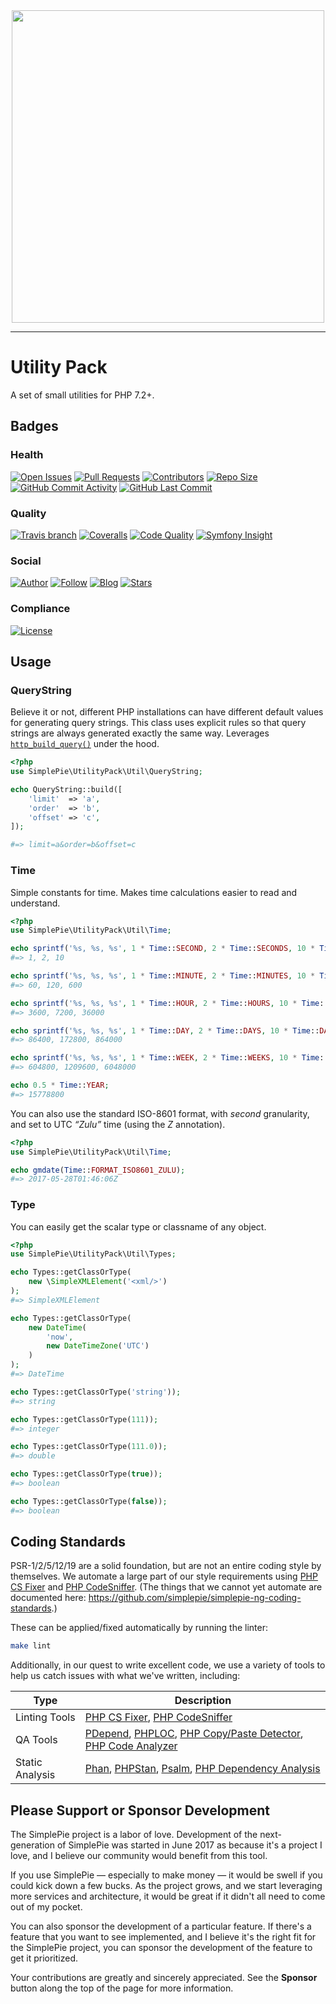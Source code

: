 <div align="center"><img src="https://raw.githubusercontent.com/simplepie/.github/master/logo.png" width="500"><br></div>

----

# Utility Pack

A set of small utilities for PHP 7.2+.

## Badges

### Health

[![Open Issues](http://img.shields.io/github/issues/simplepie/utility-pack.svg?style=for-the-badge)](https://github.com/simplepie/utility-pack/issues)
[![Pull Requests](https://img.shields.io/github/issues-pr/simplepie/utility-pack.svg?style=for-the-badge)](https://github.com/simplepie/utility-pack/pulls)
[![Contributors](https://img.shields.io/github/contributors/simplepie/utility-pack.svg?style=for-the-badge)](https://github.com/simplepie/utility-pack/graphs/contributors)
[![Repo Size](https://img.shields.io/github/repo-size/simplepie/utility-pack.svg?style=for-the-badge)](https://github.com/simplepie/utility-pack/pulse/monthly)
[![GitHub Commit Activity](https://img.shields.io/github/commit-activity/y/simplepie/utility-pack.svg?style=for-the-badge)](https://github.com/simplepie/utility-pack/commits/master)
[![GitHub Last Commit](https://img.shields.io/github/last-commit/simplepie/utility-pack.svg?style=for-the-badge)](https://github.com/simplepie/utility-pack/commits)

### Quality

[![Travis branch](https://img.shields.io/travis/simplepie/utility-pack/master.svg?style=for-the-badge&label=Travis%20CI)](https://travis-ci.org/simplepie/utility-pack)
[![Coveralls](https://img.shields.io/coveralls/github/simplepie/utility-pack/master.svg?style=for-the-badge)](https://coveralls.io/github/simplepie/utility-pack)
[![Code Quality](http://img.shields.io/scrutinizer/g/simplepie/utility-pack.svg?style=for-the-badge&label=Scrutinizer)](https://scrutinizer-ci.com/g/simplepie/utility-pack)
[![Symfony Insight](https://img.shields.io/sensiolabs/i/ea218481-dce7-434a-8a3c-bd9cd9818cca.svg?style=for-the-badge&label=Symfony%20Insight)](https://insight.symfony.com/projects/ea218481-dce7-434a-8a3c-bd9cd9818cca)

### Social

[![Author](http://img.shields.io/badge/author-@skyzyx-blue.svg?style=for-the-badge)](https://twitter.com/skyzyx)
[![Follow](https://img.shields.io/twitter/follow/simplepie_ng.svg?style=for-the-badge&label=Follow%20@simplepie_ng)](https://twitter.com/intent/follow?screen_name=simplepie_ng)
[![Blog](https://img.shields.io/badge/medium-simplepie--ng-blue.svg?style=for-the-badge)](https://medium.com/simplepie-ng)
[![Stars](https://img.shields.io/github/stars/simplepie/utility-pack.svg?style=for-the-badge&label=GitHub%20Stars)](https://github.com/simplepie/utility-pack/stargazers)

### Compliance

[![License](https://img.shields.io/github/license/simplepie/utility-pack.svg?style=for-the-badge)](https://github.com/simplepie/utility-pack/blob/master/LICENSE.md)

## Usage

### QueryString

Believe it or not, different PHP installations can have different default values for generating query strings. This class uses explicit rules so that query strings are always generated exactly the same way. Leverages [`http_build_query()`](http://php.net/manual/en/function.http-build-query.php) under the hood.

```php
<?php
use SimplePie\UtilityPack\Util\QueryString;

echo QueryString::build([
    'limit'  => 'a',
    'order'  => 'b',
    'offset' => 'c',
]);

#=> limit=a&order=b&offset=c
```

### Time

Simple constants for time. Makes time calculations easier to read and understand.

```php
<?php
use SimplePie\UtilityPack\Util\Time;

echo sprintf('%s, %s, %s', 1 * Time::SECOND, 2 * Time::SECONDS, 10 * Time::SECONDS);
#=> 1, 2, 10

echo sprintf('%s, %s, %s', 1 * Time::MINUTE, 2 * Time::MINUTES, 10 * Time::MINUTES);
#=> 60, 120, 600

echo sprintf('%s, %s, %s', 1 * Time::HOUR, 2 * Time::HOURS, 10 * Time::HOURS);
#=> 3600, 7200, 36000

echo sprintf('%s, %s, %s', 1 * Time::DAY, 2 * Time::DAYS, 10 * Time::DAYS);
#=> 86400, 172800, 864000

echo sprintf('%s, %s, %s', 1 * Time::WEEK, 2 * Time::WEEKS, 10 * Time::WEEKS);
#=> 604800, 1209600, 6048000

echo 0.5 * Time::YEAR;
#=> 15778800
```

You can also use the standard ISO-8601 format, with _second_ granularity, and set to UTC _“Zulu”_ time (using the _Z_ annotation).

```php
<?php
use SimplePie\UtilityPack\Util\Time;

echo gmdate(Time::FORMAT_ISO8601_ZULU);
#=> 2017-05-28T01:46:06Z
```

### Type

You can easily get the scalar type or classname of any object.

```php
<?php
use SimplePie\UtilityPack\Util\Types;

echo Types::getClassOrType(
    new \SimpleXMLElement('<xml/>')
);
#=> SimpleXMLElement

echo Types::getClassOrType(
    new DateTime(
        'now',
        new DateTimeZone('UTC')
    )
);
#=> DateTime

echo Types::getClassOrType('string'));
#=> string

echo Types::getClassOrType(111));
#=> integer

echo Types::getClassOrType(111.0));
#=> double

echo Types::getClassOrType(true));
#=> boolean

echo Types::getClassOrType(false));
#=> boolean
```

## Coding Standards

PSR-1/2/5/12/19 are a solid foundation, but are not an entire coding style by themselves. We automate a large part of our style requirements using [PHP CS Fixer](http://cs.sensiolabs.org) and [PHP CodeSniffer](https://github.com/squizlabs/PHP_CodeSniffer). (The things that we cannot yet automate are documented here: <https://github.com/simplepie/simplepie-ng-coding-standards>.)

These can be applied/fixed automatically by running the linter:

```bash
make lint
```

Additionally, in our quest to write excellent code, we use a variety of tools to help us catch issues with what we've written, including:

| Type | Description |
| ---- | ----------- |
| Linting Tools | [PHP CS Fixer](http://cs.sensiolabs.org), [PHP CodeSniffer](https://github.com/squizlabs/PHP_CodeSniffer) |
| QA Tools | [PDepend](https://github.com/pdepend/pdepend), [PHPLOC](https://github.com/sebastianbergmann/phploc), [PHP Copy/Paste Detector](https://github.com/sebastianbergmann/phpcpd), [PHP Code Analyzer](https://github.com/wapmorgan/PhpCodeAnalyzer) |
| Static Analysis | [Phan](https://github.com/phan/phan), [PHPStan](https://github.com/phpstan/phpstan), [Psalm](https://github.com/vimeo/psalm), [PHP Dependency Analysis](https://github.com/mamuz/PhpDependencyAnalysis) |

## Please Support or Sponsor Development

The SimplePie project is a labor of love. Development of the next-generation of SimplePie was started in June 2017 as because it's a project I love, and I believe our community would benefit from this tool.

If you use SimplePie — especially to make money — it would be swell if you could kick down a few bucks. As the project grows, and we start leveraging more services and architecture, it would be great if it didn't all need to come out of my pocket.

You can also sponsor the development of a particular feature. If there's a feature that you want to see implemented, and I believe it's the right fit for the SimplePie project, you can sponsor the development of the feature to get it prioritized.

Your contributions are greatly and sincerely appreciated. See the **Sponsor** button along the top of the page for more information.

